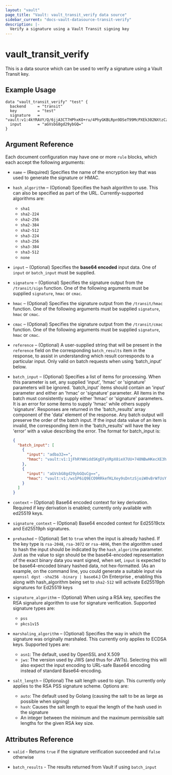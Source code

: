 ```yaml
---
layout: "vault"
page_title: "Vault: vault_transit_verify data source"
sidebar_current: "docs-vault-datasource-transit-verify"
description: |-
  Verify a signature using a Vault Transit signing key
---
```


# vault\_transit\_verify

This is a data source which can be used to verify a signature using a Vault Transit key.

## Example Usage

```hcl
data "vault_transit_verify" "test" {
  backend     = "transit"
  key         = "test"
  signature   = "vault:v1:4kYRAVY/Q/6jjA3CT7HPhxKO+ru/4PhyGKBLRpn9DSeT99McPXEk302NXtzCzsvbSOZPif7f32tlr58iYoxjCQ=="
  input       = "aGVsbG8gd29ybGQ="
}
```

## Argument Reference

Each document configuration may have one or more `rule` blocks, which each accept the following arguments:

* `name` – (Required) Specifies the name of the encryption key that was used to generate the signature or HMAC.

* `hash_algorithm` – (Optional) Specifies the hash algorithm to use. This
  can also be specified as part of the URL. Currently-supported algorithms are:

	* `sha1`
	* `sha2-224`
	* `sha2-256`
	* `sha2-384`
	* `sha2-512`
	* `sha3-224`
	* `sha3-256`
	* `sha3-384`
	* `sha3-512`
	* `none`

* `input` – (Optional) Specifies the **base64 encoded** input data. One of
  `input` or `batch_input` must be supplied.

* `signature` – (Optional) Specifies the signature output from the
  `/transit/sign` function. One of the following arguments must be supplied
  `signature`, `hmac` or `cmac`.

* `hmac` – (Optional) Specifies the signature output from the
  `/transit/hmac` function. One of the following arguments must be supplied
  `signature`, `hmac` or `cmac`.

* `cmac` – (Optional) Specifies the signature output from the
  `/transit/cmac` function. One of the following arguments must be supplied
  `signature`, `hmac` or `cmac`.

* `reference` – (Optional)
  A user-supplied string that will be present in the `reference` field on the
  corresponding `batch_results` item in the response, to assist in understanding
  which result corresponds to a particular input. Only valid on batch requests
  when using ‘batch_input’ below.

* `batch_input` – (Optional) Specifies a list of items for processing.
  When this parameter is set, any supplied 'input', 'hmac' or 'signature' parameters
  will be ignored. 'batch_input' items should contain an 'input' parameter and
  either an 'hmac' or 'signature' parameter. All items in the batch must consistently
  supply either 'hmac' or 'signature' parameters. It is an error for some items to
  supply 'hmac' while others supply 'signature'. Responses are returned in the
  'batch_results' array component of the 'data' element of the response. Any batch
  output will preserve the order of the batch input. If the input data value of an
  item is invalid, the corresponding item in the 'batch_results' will have the key
  'error' with a value describing the error. The format for batch_input is:

  ```json
  {
    "batch_input": [
      {
        "input": "adba32==",
        "hmac": "vault:v1:1jFhRYWHiddSKgEFyVRpX8ieX7UU+748NBwHKecXE3hnGBoAxrfgoD5U0yAvji7b5X6V1fP"
      },
      {
        "input": "aGVsbG8gd29ybGQuCg==",
        "hmac": "vault:v1:/wsSP6iQ9ECO9RRkefKLXey9sDntzSjoiW0vBrWfUsYB0ISroyC6plUt/jN7gcOv9O+Ecow"
      }
    ]
  }
  ```

* `context` – (Optional) Base64 encoded context for key derivation.
  Required if key derivation is enabled; currently only available with ed25519
  keys.

* `signature_context` – (Optional) Base64 encoded context for Ed25519ctx and Ed25519ph signatures.

* `prehashed` – (Optional) Set to `true` when the input is already hashed.
  If the key type is `rsa-2048`, `rsa-3072` or `rsa-4096`, then the algorithm used to hash
  the input should be indicated by the `hash_algorithm` parameter. Just as the
  value to sign should be the base64-encoded representation of the exact binary
  data you want signed, when set, `input` is expected to be base64-encoded
  binary hashed data, not hex-formatted. (As an example, on the command line,
  you could generate a suitable input via `openssl dgst -sha256 -binary | base64`.)
  On Enterprise <EnterpriseAlert inline="true" />, enabling this along with
  hash_algorithm being set to `sha2-512` will activate Ed25519ph signatures for
  Ed25519 keys

* `signature_algorithm` – (Optional) When using a RSA key, specifies the RSA
  signature algorithm to use for signature verification. Supported signature types
  are:

	* `pss`
	* `pkcs1v15`

* `marshaling_algorithm` – (Optional) Specifies the way in which the signature was originally marshaled. This currently only applies to ECDSA keys. Supported types are:

	* `asn1`: The default, used by OpenSSL and X.509
	* `jws`: The version used by JWS (and thus for JWTs). Selecting this will
	  also expect the input encoding to URL-safe Base64 encoding instead of
	  standard Base64-encoding.

* `salt_length` – (Optional) The salt length used to sign. This currently only applies to the RSA PSS signature scheme. Options are:

	* `auto`: The default used by Golang (causing the salt to be as large as possible when signing)
	* `hash`: Causes the salt length to equal the length of the hash used in the signature
	- An integer between the minimum and the maximum permissible salt lengths for the given RSA key size.

## Attributes Reference

* `valid` - Returns `true` if the signature verification succeeded and `false` otherwise

* `batch_results` - The results returned from Vault if using `batch_input` 
